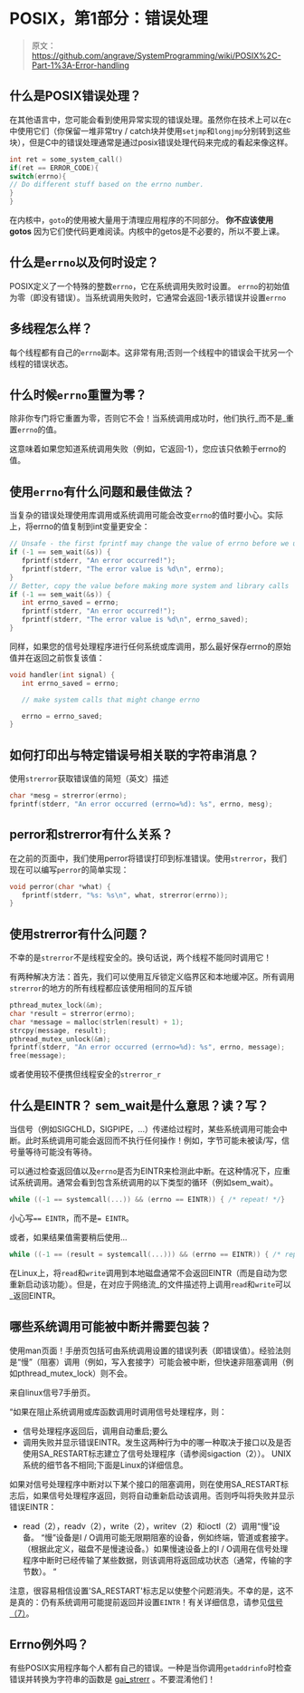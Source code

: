 # POSIX，第1部分：错误处理

> 原文：<https://github.com/angrave/SystemProgramming/wiki/POSIX%2C-Part-1%3A-Error-handling>

## 什么是POSIX错误处理？

在其他语言中，您可能会看到使用异常实现的错误处理。虽然你在技术上可以在c中使用它们（你保留一堆非常try / catch块并使用`setjmp`和`longjmp`分别转到这些块），但是C中的错误处理通常是通过posix错误处理代码来完成的看起来像这样。

```c
int ret = some_system_call()
if(ret == ERROR_CODE){
switch(errno){
// Do different stuff based on the errno number.
}
}

```

在内核中，`goto`的使用被大量用于清理应用程序的不同部分。 **你不应该使用gotos** 因为它们使代码更难阅读。内核中的getos是不必要的，所以不要上课。

## 什么是`errno`以及何时设定？

POSIX定义了一个特殊的整数`errno`，它在系统调用失败时设置。 `errno`的初始值为零（即没有错误）。当系统调用失败时，它通常会返回-1表示错误并设置`errno`

## 多线程怎么样？

每个线程都有自己的`errno`副本。这非常有用;否则一个线程中的错误会干扰另一个线程的错误状态。

## 什么时候`errno`重置为零？

除非你专门将它重置为零，否则它不会！当系统调用成功时，他们执行_而不是_重置`errno`的值。

这意味着如果您知道系统调用失败（例如，它返回-1），您应该只依赖于errno的值。

## 使用`errno`有什么问题和最佳做法？

当复杂的错误处理使用库调用或系统调用可能会改变`errno`的值时要小心。实际上，将errno的值复制到int变量更安全：

```c
// Unsafe - the first fprintf may change the value of errno before we use it!
if (-1 == sem_wait(&s)) {
   fprintf(stderr, "An error occurred!");
   fprintf(stderr, "The error value is %d\n", errno);
}
// Better, copy the value before making more system and library calls
if (-1 == sem_wait(&s)) {
   int errno_saved = errno;
   fprintf(stderr, "An error occurred!");
   fprintf(stderr, "The error value is %d\n", errno_saved);
}
```

同样，如果您的信号处理程序进行任何系统或库调用，那么最好保存errno的原始值并在返回之前恢复该值：

```c
void handler(int signal) {
   int errno_saved = errno;

   // make system calls that might change errno

   errno = errno_saved;
}
```

## 如何打印出与特定错误号相关联的字符串消息？

使用`strerror`获取错误值的简短（英文）描述

```c
char *mesg = strerror(errno);
fprintf(stderr, "An error occurred (errno=%d): %s", errno, mesg);
```

## perror和strerror有什么关系？

在之前的页面中，我们使用perror将错误打印到标准错误。使用`strerror`，我们现在可以编写`perror`的简单实现：

```c
void perror(char *what) {
   fprintf(stderr, "%s: %s\n", what, strerror(errno));
}
```

## 使用strerror有什么问题？

不幸的是`strerror`不是线程安全的。换句话说，两个线程不能同时调用它！

有两种解决方法：首先，我们可以使用互斥锁定义临界区和本地缓冲区。所有调用`strerror`的地方的所有线程都应该使用相同的互斥锁

```c
pthread_mutex_lock(&m);
char *result = strerror(errno);
char *message = malloc(strlen(result) + 1);
strcpy(message, result);
pthread_mutex_unlock(&m);
fprintf(stderr, "An error occurred (errno=%d): %s", errno, message);
free(message);
```

或者使用较不便携但线程安全的`strerror_r`

## 什么是EINTR？ sem_wait是什么意思？读？写？

当信号（例如SIGCHLD，SIGPIPE，...）传递给过程时，某些系统调用可能会中断。此时系统调用可能会返回而不执行任何操作！例如，字节可能未被读/写，信号量等待可能没有等待。

可以通过检查返回值以及`errno`是否为EINTR来检测此中断。在这种情况下，应重试系统调用。通常会看到包含系统调用的以下类型的循环（例如sem_wait）。

```c
while ((-1 == systemcall(...)) && (errno == EINTR)) { /* repeat! */}
```

小心写`== EINTR`，而不是`= EINTR`。

或者，如果结果值需要稍后使用...

```c
while ((-1 == (result = systemcall(...))) && (errno == EINTR)) { /* repeat! */}
```

在Linux上，将`read`和`write`调用到本地磁盘通常不会返回EINTR（而是自动为您重新启动该功能）。但是，在对应于网络流_的文件描述符上调用`read`和`write`可以_返回EINTR。

## 哪些系统调用可能被中断并需要包装？

使用man页面！手册页包括可由系统调用设置的错误列表（即错误值）。经验法则是“慢”（阻塞）调用（例如，写入套接字）可能会被中断，但快速非阻塞调用（例如pthread_mutex_lock）则不会。

来自linux信号7手册页。

“如果在阻止系统调用或库函数调用时调用信号处理程序，则：

*   信号处理程序返回后，调用自动重启;要么
*   调用失败并显示错误EINTR。发生这两种行为中的哪一种取决于接口以及是否使用SA_RESTART标志建立了信号处理程序（请参阅sigaction（2））。 UNIX系统的细节各不相同;下面是Linux的详细信息。

如果对信号处理程序中断对以下某个接口的阻塞调用，则在使用SA_RESTART标志后，如果信号处理程序返回，则将自动重新启动该调用。否则呼叫将失败并显示错误EINTR：

*   read（2），readv（2），write（2），writev（2）和ioctl（2）调用“慢”设备。 “慢”设备是I / O调用可能无限期阻塞的设备，例如终端，管道或套接字。 （根据此定义，磁盘不是慢速设备。）如果慢速设备上的I / O调用在信号处理程序中断时已经传输了某些数据，则该调用将返回成功状态（通常，传输的字节数）。 “

注意，很容易相信设置'SA_RESTART'标志足以使整个问题消失。不幸的是，这不是真的：仍有系统调用可能提前返回并设置`EINTR`！有关详细信息，请参见[信号（7）](https://cs-education.github.io/sysassets/man_pages/html/man7/signal.7.html)。

## Errno例外吗？

有些POSIX实用程序每个人都有自己的错误。一种是当你调用`getaddrinfo`时检查错误并转换为字符串的函数是 [gai_strerr](https://linux.die.net/man/3/gai_strerror) 。不要混淆他们！